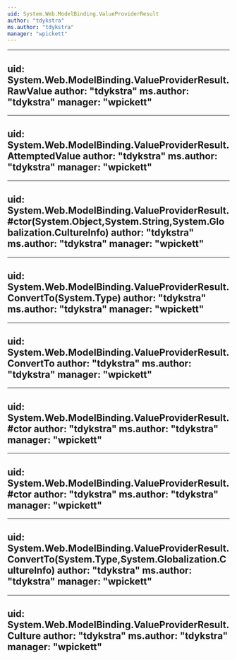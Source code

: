 ```yaml
---
uid: System.Web.ModelBinding.ValueProviderResult
author: "tdykstra"
ms.author: "tdykstra"
manager: "wpickett"
---
```


---
uid: System.Web.ModelBinding.ValueProviderResult.RawValue
author: "tdykstra"
ms.author: "tdykstra"
manager: "wpickett"
---

---
uid: System.Web.ModelBinding.ValueProviderResult.AttemptedValue
author: "tdykstra"
ms.author: "tdykstra"
manager: "wpickett"
---

---
uid: System.Web.ModelBinding.ValueProviderResult.#ctor(System.Object,System.String,System.Globalization.CultureInfo)
author: "tdykstra"
ms.author: "tdykstra"
manager: "wpickett"
---

---
uid: System.Web.ModelBinding.ValueProviderResult.ConvertTo(System.Type)
author: "tdykstra"
ms.author: "tdykstra"
manager: "wpickett"
---

---
uid: System.Web.ModelBinding.ValueProviderResult.ConvertTo
author: "tdykstra"
ms.author: "tdykstra"
manager: "wpickett"
---

---
uid: System.Web.ModelBinding.ValueProviderResult.#ctor
author: "tdykstra"
ms.author: "tdykstra"
manager: "wpickett"
---

---
uid: System.Web.ModelBinding.ValueProviderResult.#ctor
author: "tdykstra"
ms.author: "tdykstra"
manager: "wpickett"
---

---
uid: System.Web.ModelBinding.ValueProviderResult.ConvertTo(System.Type,System.Globalization.CultureInfo)
author: "tdykstra"
ms.author: "tdykstra"
manager: "wpickett"
---

---
uid: System.Web.ModelBinding.ValueProviderResult.Culture
author: "tdykstra"
ms.author: "tdykstra"
manager: "wpickett"
---
